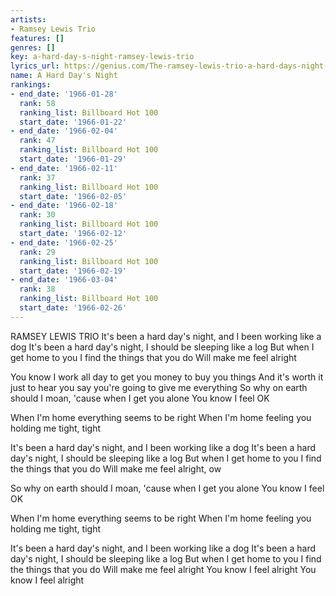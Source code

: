 ```yaml
---
artists:
- Ramsey Lewis Trio
features: []
genres: []
key: a-hard-day-s-night-ramsey-lewis-trio
lyrics_url: https://genius.com/The-ramsey-lewis-trio-a-hard-days-night-lyrics
name: A Hard Day's Night
rankings:
- end_date: '1966-01-28'
  rank: 58
  ranking_list: Billboard Hot 100
  start_date: '1966-01-22'
- end_date: '1966-02-04'
  rank: 47
  ranking_list: Billboard Hot 100
  start_date: '1966-01-29'
- end_date: '1966-02-11'
  rank: 37
  ranking_list: Billboard Hot 100
  start_date: '1966-02-05'
- end_date: '1966-02-18'
  rank: 30
  ranking_list: Billboard Hot 100
  start_date: '1966-02-12'
- end_date: '1966-02-25'
  rank: 29
  ranking_list: Billboard Hot 100
  start_date: '1966-02-19'
- end_date: '1966-03-04'
  rank: 38
  ranking_list: Billboard Hot 100
  start_date: '1966-02-26'
---
```

RAMSEY LEWIS TRIO
It's been a hard day's night, and I been working like a dog
It's been a hard day's night, I should be sleeping like a log
But when I get home to you I find the things that you do
Will make me feel alright

You know I work all day to get you money to buy you things
And it's worth it just to hear you say you're going to give me everything
So why on earth should I moan, 'cause when I get you alone
You know I feel OK

When I'm home everything seems to be right
When I'm home feeling you holding me tight, tight

It's been a hard day's night, and I been working like a dog
It's been a hard day's night, I should be sleeping like a log
But when I get home to you I find the things that you do
Will make me feel alright, ow

So why on earth should I moan, 'cause when I get you alone
You know I feel OK

When I'm home everything seems to be right
When I'm home feeling you holding me tight, tight

It's been a hard day's night, and I been working like a dog
It's been a hard day's night, I should be sleeping like a log
But when I get home to you I find the things that you do
Will make me feel alright
You know I feel alright
You know I feel alright
